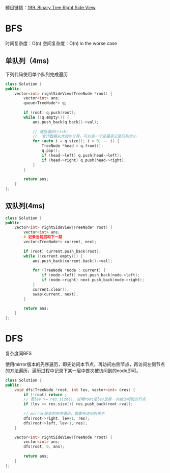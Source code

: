 题目链接：[199. Binary Tree Right Side View][1]
# BFS
时间复杂度：O(n)
空间复杂度：O(n) in the worse case

## 单队列（4ms)
下列代码使用单个队列完成遍历
```cpp
class Solution {
public:
    vector<int> rightSideView(TreeNode *root) {
        vector<int> ans;
        queue<TreeNode*> q;
        
        if (root) q.push(root);
        while (!q.empty()) {
            ans.push_back(q.back()->val);
            
            // 逐层遍历trick:
            //  令计数器从大到小计算，可以省一个变量来记录队列大小
            for (auto i = q.size(); i > 0; -- i) {
                TreeNode *head = q.front();
                q.pop();
                if (head->left) q.push(head->left);
                if (head->right) q.push(head->right);
            }
        }
        
        return ans;
    }
};
```

## 双队列(4ms)
```cpp
class Solution {
public:
    vector<int> rightSideView(TreeNode* root) {
        vector<int> ans;
        # 记录当前层和下一层
        vector<TreeNode*> current, next;
        
        if (root) current.push_back(root);
        while (!current.empty()) {
            ans.push_back(current.back()->val);
            
            for (TreeNode *node : current) {
                if (node->left) next.push_back(node->left);
                if (node->right) next.push_back(node->right);
            }
            current.clear();
            swap(current, next);
        }
        
        return ans;
    }
};
```
# DFS
复杂度同BFS

使用mirror版本的先序遍历，即先访问本节点，再访问右侧节点，再访问左侧节点的方法遍历，遍历过程中记录下某一层中首次被访问到的node即可。

```cpp
class Solution {
public:
    void dfs(TreeNode *root, int lev, vector<int> &res) {
        if (!root) return ;
        // 若lev >= res.size()，说明root是lev是第一次被访问到的节点
        if (lev >= res.size()) res.push_back(root->val);
        
        // mirror版本的先序遍历，需要先访问右孩子
        dfs(root->right, lev+1, res);
        dfs(root->left, lev+1, res);
    }

    vector<int> rightSideView(TreeNode *root) {
        vector<int> ans;
        dfs(root, 0, ans);
        
        return ans;
    }
};
```

[1]: https://leetcode.com/problems/binary-tree-right-side-view/